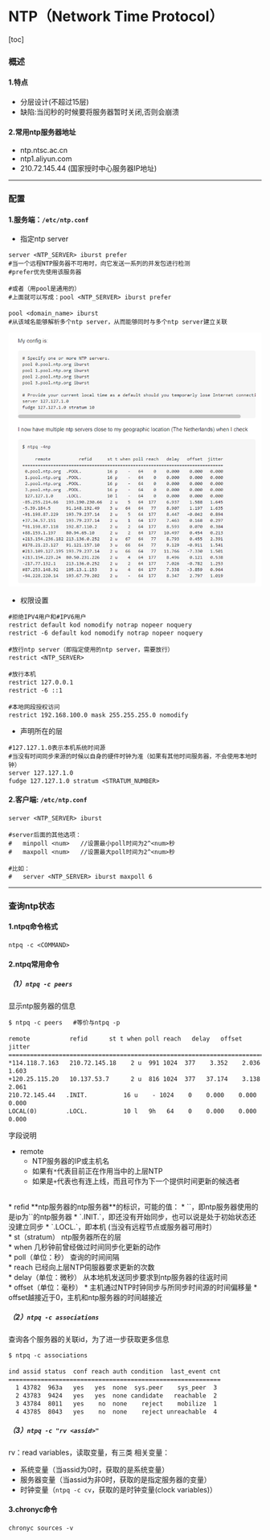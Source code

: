 # NTP（Network Time Protocol）

[toc]

### 概述
#### 1.特点
* 分层设计(不超过15层)
* 缺陷:当闰秒的时候要将服务器暂时关闭,否则会崩溃

#### 2.常用ntp服务器地址
* ntp.ntsc.ac.cn
* ntp1.aliyun.com
* 210.72.145.44 (国家授时中心服务器IP地址)

***

### 配置

#### 1.服务端：`/etc/ntp.conf`

* 指定ntp server

```shell
server <NTP_SERVER> iburst prefer
#当一个远程NTP服务器不可用时，向它发送一系列的并发包进行检测
#prefer优先使用该服务器

#或者（用pool是通用的）
#上面就可以写成：pool <NTP_SERVER> iburst prefer

pool <domain_name> iburst
#从该域名能够解析多个ntp server，从而能够同时与多个ntp server建立关联
```
![](./imgs/ntp_01.png)

* 权限设置

```shell
#拒绝IPV4用户和#IPV6用户   
restrict default kod nomodify notrap nopeer noquery  
restrict -6 default kod nomodify notrap nopeer noquery    

#放行ntp server（即指定使用的ntp server，需要放行）
restrict <NTP_SERVER>

#放行本机
restrict 127.0.0.1
restrict -6 ::1

#本地网段授权访问
restrict 192.168.100.0 mask 255.255.255.0 nomodify
```

* 声明所在的层

```shell
#127.127.1.0表示本机系统时间源
#当没有时间同步来源的时候以自身的硬件时钟为准（如果有其他时间服务器，不会使用本地时钟）
server 127.127.1.0
fudge 127.127.1.0 stratum <STRATUM_NUMBER>
```

#### 2.客户端: `/etc/ntp.conf`
```shell
server <NTP_SERVER> iburst

#server后面的其他选项：
#   minpoll <num>   //设置最小poll时间为2^<num>秒
#   maxpoll <num>   //设置最大poll时间为2^<num>秒

#比如：
#   server <NTP_SERVER> iburst maxpoll 6       
```

***

### 查询ntp状态

#### 1.ntpq命令格式

```shell
ntpq -c <COMMAND>
```

#### 2.ntpq常用命令
##### （1）`ntpq -c peers`
显示ntp服务器的信息
```shell
$ ntpq -c peers   #等价与ntpq -p

remote           refid      st t when poll reach   delay   offset  jitter
==============================================================================
*114.118.7.163   210.72.145.18    2 u  991 1024  377    3.352    2.036   1.603
+120.25.115.20   10.137.53.7      2 u  816 1024  377   37.174    3.138   2.061
210.72.145.44   .INIT.          16 u    - 1024    0    0.000    0.000   0.000
LOCAL(0)        .LOCL.          10 l   9h   64    0    0.000    0.000   0.000
```
字段说明
* remote
  * NTP服务器的IP或主机名
  * 如果有`*`代表目前正在作用当中的上层NTP
  * 如果是`+`代表也有连上线，而且可作为下一个提供时间更新的候选者
</br>
* refid
  **ntp服务器的ntp服务器**的标识，可能的值：
  * `<IP>`，即ntp服务器使用的是ip为`<IP>`的ntp服务器
  * `.INIT.`，即还没有开始同步，也可以说是处于初始状态还没建立同步
  * `.LOCL.`，即本机 (当没有远程节点或服务器可用时）
</br>
* st（stratum）
ntp服务器所在的层
</br>
* when
  几秒钟前曾经做过时间同步化更新的动作
</br>
* poll（单位：秒）
  查询的时间间隔
</br>
* reach
  已经向上层NTP伺服器要求更新的次数
</br>
* delay（单位：微秒）
  从本地机发送同步要求到ntp服务器的往返时间
</br>
* offset（单位：毫秒）
  * 主机通过NTP时钟同步与所同步时间源的时间偏移量
  * offset越接近于0，主机和ntp服务器的时间越接近

##### （2）`ntpq -c associations`
查询各个服务器的关联id，为了进一步获取更多信息
```shell
$ ntpq -c associations

ind assid status  conf reach auth condition  last_event cnt
===========================================================
  1 43782  963a   yes   yes  none  sys.peer    sys_peer  3
  2 43783  9424   yes   yes  none candidate   reachable  2
  3 43784  8011   yes    no  none    reject    mobilize  1
  4 43785  8043   yes    no  none    reject unreachable  4
```

##### （3）`ntpq -c "rv <assid>"`
rv：read variables，读取变量，有三类 相关变量：
* 系统变量（当assid为0时，获取的是系统变量）
* 服务器变量（当assid为非0时，获取的是指定服务器的变量）
* 时钟变量（`ntpq -c cv`，获取的是时钟变量(clock variables)）


#### 3.chronyc命令
```shell
chronyc sources -v
```
